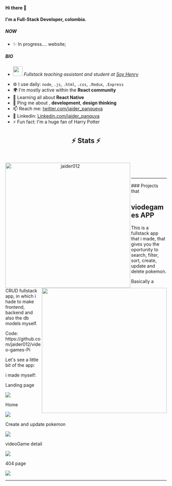 
#### Hi there 👋

#### I'm a Full-Stack Developer, colombia.
 
##### NOW
- ✨ In progress.... website;
##### BIO

- <p>  <img src="https://media.giphy.com/media/fYSnHlufseco8Fh93Z/giphy.gif" width="30"> <em>Fullstack teaching assistant and student at <a href="https://www.soyhenry.com">Soy Henry</a></em></p>
- ⚙️ I use daily: `node`, `.js`, `.html`, `.css`, `.Redux`, `.Express`
- 🌍 I'm mostly active within the **React community**
- 🌱 Learning all about **React Native**
- 💬 Ping me about  , **development**, **design thinking**
- 📫 Reach me: [twitter.com/jaider_panqueva](https://twitter.com/jaider_panqueva)
- 🤵 Linkedin: [Linkedin.com/jaider_panquva](https://www.linkedin.com/in/jaider-andres-panqueva12/)
- ⚡️ Fun fact: I'm a huge fan of Harry Potter

<h2 align="center">⚡ Stats ⚡</h2>
<br>
<p align=center>
  <div align=center>
    <a href="https://github.com/denvercoder1/github-readme-streak-stats" title="Go to Source">
      <img align="left" width=390 src="https://github-readme-streak-stats.herokuapp.com/?user=jaider012" alt="jaider012" />
    </a>
    <a href="https://github.com/anuraghazra/github-readme-stats" title="Go to Source">
      <img align="right" width=390 src="https://github-readme-stats.vercel.app/api?username=jaider012" />
    </a>
  </div>
  <br><br>
</p>


<hr> 
### Projects that

<h2> viodegames APP </h2>
<p> This is a fullstack app that i made, that gives you the oportunity to search, filter, sort, create, update and delete pokemon. </p>
<p> Basically a CRUD fullstack app, in which i hade to make frontend, backend and also the db models myself. </p>
<p> Code: https://github.com/jaider012/video-games-Pi </p>

<p>Let's see a little bit of the app: </p>


i made myself:

<p>  Landing page </p>
<img src="https://user-images.githubusercontent.com/78737841/162270656-5e1afa4a-1cf3-44c8-a46e-527911ca94af.PNG">
<p> Home </p>
<img src="https://user-images.githubusercontent.com/78737841/162270995-55f08caa-4a84-4d06-b756-0a2e8bc558f3.PNG">
<p> Create and update pokemon </p>
<img src="https://user-images.githubusercontent.com/78737841/162270991-1489c313-cb80-4c2e-9c78-29b855531c05.PNG">
<p> videoGame detail </p>
<img src="https://user-images.githubusercontent.com/78737841/162271592-a3cb33fe-5d4e-441b-97e5-2cfeaf71119f.PNG">
<p> 404 page  </p>
<img src="https://user-images.githubusercontent.com/78737841/162270976-cda9239e-09b6-4d13-b370-028c552082f2.PNG">
<hr> 
